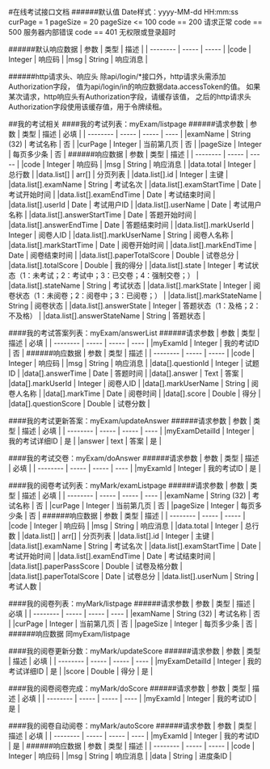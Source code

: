 #在线考试接口文档
######默认值
Date样式：yyyy-MM-dd HH:mm:ss
curPage = 1
pageSize = 20
pageSize <= 100
code == 200 请求正常
code == 500 服务器内部错误
code == 401 无权限或登录超时

######默认响应数据
| 参数  |  类型   |  描述  |
| --------   | -----   | -----  |
|code     | Integer  | 响应码 |
|msg     | String  | 响应消息 |

######http请求头、响应头
除api/login/*接口外，http请求头需添加Authorization字段，
值为api/login/in的响应数据data.accessToken的值。
如果某次请求，http响应头有Authorization字段，请缓存该值，
之后的http请求头Authorization字段使用该缓存值，用于令牌续租。

##我的考试相关
####我的考试列表：myExam/listpage
######请求参数
| 参数     |  类型   |  描述  |  必填 |
| --------   | -----   | -----  | ---- |
|examName      | String (32)  | 考试名称   |   否     |
|curPage      | Integer | 当前第几页  |   否     |
|pageSize      | Integer  | 每页多少条   |   否     |
######响应数据
| 参数  |  类型   |  描述  |
| --------   | -----   | -----  |
|code     | Integer  | 响应码 |
|msg     | String  | 响应消息 |
|data.total     | Integer  | 总行数 |
|data.list[]      | arr[]  | 分页列表 |
|data.list[].id   | Integer  | 主键 |
|data.list[].examName | String  | 考试名次 |
|data.list[].examStartTime | Date  | 考试开始时间 |
|data.list[].examEndTime | Date  | 考试结束时间 |
|data.list[].userId | Date  | 考试用户ID |
|data.list[].userName | Date  | 考试用户名称 |
|data.list[].answerStartTime | Date  | 答题开始时间 |
|data.list[].answerEndTime | Date  | 答题结束时间 |
|data.list[].markUserId | Integer  | 阅卷人ID |
|data.list[].markUserName | String  | 阅卷人名称 |
|data.list[].markStartTime | Date  | 阅卷开始时间 |
|data.list[].markEndTime | Date  | 阅卷结束时间 |
|data.list[].paperTotalScore | Double  | 试卷总分 |
|data.list[].totalScore | Double  | 我的得分 |
|data.list[].state | Integer  | 考试状态（1：未考试；2：考试中；3：已交卷；4：强制交卷；） |
|data.list[].stateName | String  | 考试状态 |
|data.list[].markState | Integer  | 阅卷状态（1：未阅卷；2：阅卷中；3：已阅卷；） |
|data.list[].markStateName | String  | 阅卷状态 |
|data.list[].answerState | Integer  | 答题状态（1：及格；2：不及格） |
|data.list[].answerStateName | String  | 答题状态 |

####我的考试答案列表：myExam/answerList
######请求参数
| 参数     |  类型   |  描述  |  必填 |
| --------   | -----   | -----  | ---- |
|myExamId      | Integer  | 我的考试ID   |   否     |
######响应数据
| 参数  |  类型   |  描述  |
| --------   | -----   | -----  |
|code     | Integer  | 响应码 |
|msg     | String  | 响应消息 |
|data[].questionId | Integer  | 试题ID |
|data[].answerTime | Date | 答题时间 |
|data[].answer | Text | 答案 |
|data[].markUserId | Integer | 阅卷人ID |
|data[].markUserName | String | 阅卷人名称 |
|data[].markTime | Date | 阅卷时间 |
|data[].score | Double | 得分 |
|data[].questionScore | Double | 试卷分数 |

####我的考试更新答案：myExam/updateAnswer
######请求参数
| 参数     |  类型   |  描述  |  必填 |
| --------   | -----   | -----  | ---- |
|myExamDetailId      | Integer  | 我的考试详细ID   |   是     |
|answer      | text  | 答案  |   是     |

####我的考试交卷：myExam/doAnswer
######请求参数
| 参数     |  类型   |  描述  |  必填 |
| --------   | -----   | -----  | ---- |
|myExamId      | Integer | 我的考试ID |   是     |

####我的阅卷考试列表：myMark/examListpage
######请求参数
| 参数     |  类型   |  描述  |  必填 |
| --------   | -----   | -----  | ---- |
|examName      | String (32)  | 考试名称   |   否     |
|curPage      | Integer | 当前第几页  |   否     |
|pageSize      | Integer  | 每页多少条   |   否     |
######响应数据
| 参数  |  类型   |  描述  |
| --------   | -----   | -----  |
|code     | Integer  | 响应码 |
|msg     | String  | 响应消息 |
|data.total     | Integer  | 总行数 |
|data.list[]      | arr[]  | 分页列表 |
|data.list[].id   | Integer  | 主键 |
|data.list[].examName | String  | 考试名次 |
|data.list[].examStartTime | Date  | 考试开始时间 |
|data.list[].examEndTime | Date  | 考试结束时间 |
|data.list[].paperPassScore | Double  | 试卷及格分数 |
|data.list[].paperTotalScore | Date  | 试卷总分 |
|data.list[].userNum | String  | 考试人数 |

####我的阅卷列表：myMark/listpage
######请求参数
| 参数     |  类型   |  描述  |  必填 |
| --------   | -----   | -----  | ---- |
|examName      | String (32)  | 考试名称   |   否     |
|curPage      | Integer | 当前第几页  |   否     |
|pageSize      | Integer  | 每页多少条   |   否     |
######响应数据
同myExam/listpage

####我的阅卷更新分数：myMark/updateScore
######请求参数
| 参数     |  类型   |  描述  |  必填 |
| --------   | -----   | -----  | ---- |
|myExamDetailId      | Integer  | 我的考试详细ID   |   是     |
|score      | Double  | 得分  |   是     |

####我的阅卷阅卷完成：myMark/doScore
######请求参数
| 参数     |  类型   |  描述  |  必填 |
| --------   | -----   | -----  | ---- |
|myExamId      | Integer | 我的考试ID |   是     |

####我的阅卷自动阅卷：myMark/autoScore
######请求参数
| 参数     |  类型   |  描述  |  必填 |
| --------   | -----   | -----  | ---- |
|myExamId      | Integer | 我的考试ID |   是     |
######响应数据
| 参数  |  类型   |  描述  |
| --------   | -----   | -----  |
|code     | Integer  | 响应码 |
|msg     | String  | 响应消息 |
|data     | String  | 进度条ID |




